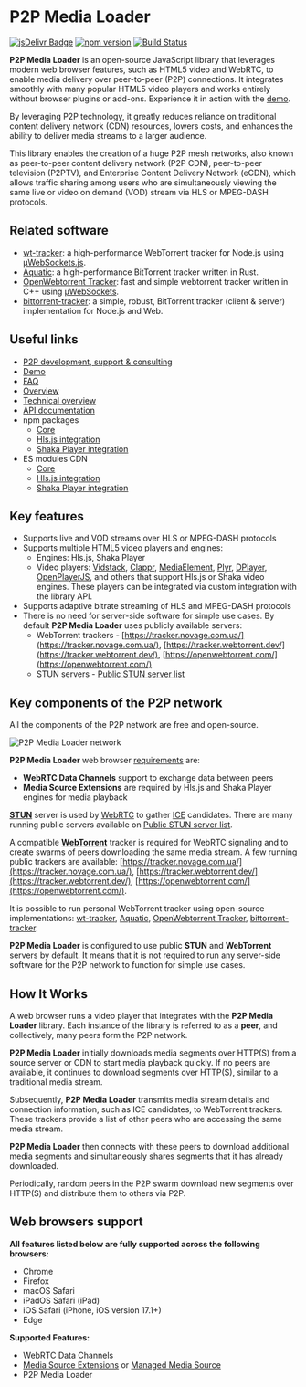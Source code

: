 # P2P Media Loader

[![jsDelivr Badge](https://data.jsdelivr.com/v1/package/npm/p2p-media-loader-core/badge)](https://www.jsdelivr.com/package/npm/p2p-media-loader-core)
[![npm version](https://badge.fury.io/js/p2p-media-loader-core.svg)](https://npmjs.com/package/p2p-media-loader-core)
[![Build Status](https://github.com/Novage/p2p-media-loader/actions/workflows/check-pr.yml/badge.svg)](https://github.com/Novage/p2p-media-loader/actions/workflows/check-pr.yml)

**P2P Media Loader** is an open-source JavaScript library that leverages modern web browser features, such as HTML5 video and WebRTC, to enable media delivery over peer-to-peer (P2P) connections. It integrates smoothly with many popular HTML5 video players and works entirely without browser plugins or add-ons. Experience it in action with the [demo](http://novage.com.ua/p2p-media-loader/demo.html).

By leveraging P2P technology, it greatly reduces reliance on traditional content delivery network (CDN) resources, lowers costs, and enhances the ability to deliver media streams to a larger audience.

This library enables the creation of a huge P2P mesh networks, also known as peer-to-peer content delivery network (P2P CDN), peer-to-peer television (P2PTV), and Enterprise Content Delivery Network (eCDN), which allows traffic sharing among users who are simultaneously viewing the same live or video on demand (VOD) stream via HLS or MPEG-DASH protocols.

## Related software

- [wt-tracker](https://github.com/Novage/wt-tracker): a high-performance WebTorrent tracker for Node.js using [µWebSockets.js](https://github.com/uNetworking/uWebSockets.js).
- [Aquatic](https://github.com/greatest-ape/aquatic): a high-performance BitTorrent tracker written in Rust.
- [OpenWebtorrent Tracker](https://github.com/OpenWebTorrent/openwebtorrent-tracker): fast and simple webtorrent tracker written in C++ using [µWebSockets](https://github.com/uNetworking/uWebSockets).
- [bittorrent-tracker](https://github.com/webtorrent/bittorrent-tracker): a simple, robust, BitTorrent tracker (client & server) implementation for Node.js and Web.

## Useful links

- [P2P development, support & consulting](https://novage.com.ua/)
- [Demo](http://novage.com.ua/p2p-media-loader/demo.html)
- [FAQ](https://github.com/Novage/p2p-media-loader/blob/main/FAQ.md)
- [Overview](http://novage.com.ua/p2p-media-loader/overview.html)
- [Technical overview](http://novage.com.ua/p2p-media-loader/technical-overview.html)
- [API documentation](https://novage.github.io/p2p-media-loader/docs/v1.0/)
- npm packages
  - [Core](https://npmjs.com/package/p2p-media-loader-core)
  - [Hls.js integration](https://npmjs.com/package/p2p-media-loader-hlsjs)
  - [Shaka Player integration](https://npmjs.com/package/p2p-media-loader-shaka)
- ES modules CDN
  - [Core](https://cdn.jsdelivr.net/npm/p2p-media-loader-core@latest/dist/)
  - [Hls.js integration](https://cdn.jsdelivr.net/npm/p2p-media-loader-hlsjs@latest/dist/)
  - [Shaka Player integration](https://cdn.jsdelivr.net/npm/p2p-media-loader-shaka@latest/dist/)

## Key features

- Supports live and VOD streams over HLS or MPEG-DASH protocols
- Supports multiple HTML5 video players and engines:
  - Engines: Hls.js, Shaka Player
  - Video players: [Vidstack](https://www.vidstack.io/), [Clappr](http://clappr.io/), [MediaElement](https://www.mediaelementjs.com/), [Plyr](https://plyr.io/), [DPlayer](https://dplayer.diygod.dev/), [OpenPlayerJS](https://www.openplayerjs.com/), and others that support Hls.js or Shaka video engines. These players can be integrated via custom integration with the library API.
- Supports adaptive bitrate streaming of HLS and MPEG-DASH protocols
- There is no need for server-side software for simple use cases. By default **P2P Media Loader** uses publicly available servers:
  - WebTorrent trackers - [https://tracker.novage.com.ua/](https://tracker.novage.com.ua/), [https://tracker.webtorrent.dev/](https://tracker.webtorrent.dev/), [https://openwebtorrent.com/](https://openwebtorrent.com/)
  - STUN servers - [Public STUN server list](https://gist.github.com/mondain/b0ec1cf5f60ae726202e)

## Key components of the P2P network

All the components of the P2P network are free and open-source.

![P2P Media Loader network](https://raw.githubusercontent.com/Novage/p2p-media-loader/gh-pages/images/p2p-media-loader-network.png)

**P2P Media Loader** web browser [requirements](#web-browsers-support) are:<br>

- **WebRTC Data Channels** support to exchange data between peers
- **Media Source Extensions** are required by Hls.js and Shaka Player engines for media playback

[**STUN**](https://en.wikipedia.org/wiki/STUN) server is used by [WebRTC](https://developer.mozilla.org/en-US/docs/Web/API/WebRTC_API) to gather [ICE](https://en.wikipedia.org/wiki/Interactive_Connectivity_Establishment) candidates.
There are many running public servers available on [Public STUN server list](https://gist.github.com/mondain/b0ec1cf5f60ae726202e).

A compatible [**WebTorrent**](https://webtorrent.io/) tracker is required for WebRTC signaling and to create swarms of peers downloading the same media stream.
A few running public trackers are available: [https://tracker.novage.com.ua/](https://tracker.novage.com.ua/), [https://tracker.webtorrent.dev/](https://tracker.webtorrent.dev/), [https://openwebtorrent.com/](https://openwebtorrent.com/).

It is possible to run personal WebTorrent tracker using open-source implementations: [wt-tracker](https://github.com/Novage/wt-tracker), [Aquatic](https://github.com/greatest-ape/aquatic), [OpenWebtorrent Tracker](https://github.com/OpenWebTorrent/openwebtorrent-tracker), [bittorrent-tracker](https://github.com/webtorrent/bittorrent-tracker).

**P2P Media Loader** is configured to use public **STUN** and **WebTorrent** servers by default. It means that it is not required to run any server-side software for the P2P network to function for simple use cases.

## How It Works

A web browser runs a video player that integrates with the **P2P Media Loader** library. Each instance of the library is referred to as a **peer**, and collectively, many peers form the P2P network.

**P2P Media Loader** initially downloads media segments over HTTP(S) from a source server or CDN to start media playback quickly. If no peers are available, it continues to download segments over HTTP(S), similar to a traditional media stream.

Subsequently, **P2P Media Loader** transmits media stream details and connection information, such as ICE candidates, to WebTorrent trackers. These trackers provide a list of other peers who are accessing the same media stream.

**P2P Media Loader** then connects with these peers to download additional media segments and simultaneously shares segments that it has already downloaded.

Periodically, random peers in the P2P swarm download new segments over HTTP(S) and distribute them to others via P2P.

## Web browsers support

**All features listed below are fully supported across the following browsers:**

- Chrome
- Firefox
- macOS Safari
- iPadOS Safari (iPad)
- iOS Safari (iPhone, iOS version 17.1+)
- Edge

**Supported Features:**

- WebRTC Data Channels
- [Media Source Extensions](https://caniuse.com/mediasource) or [Managed Media Source](https://caniuse.com/mdn-api_managedmediasource)
- P2P Media Loader
